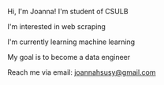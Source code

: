 Hi, I'm Joanna! I'm student of CSULB

I'm interested in web scraping

I'm currently learning machine learning

My goal is to become a data engineer

Reach me via email: joannahsusy@gmail.com

